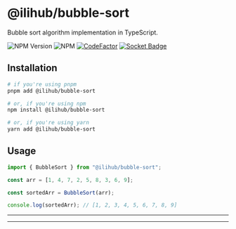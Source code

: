 # @ilihub/bubble-sort

Bubble sort algorithm implementation in TypeScript.

![NPM Version](https://img.shields.io/npm/v/%40ilihub%2Fbubble-sort?color=33cd56&logo=npm)
![NPM](https://img.shields.io/npm/l/%40ilihub%2Fbubble-sort)
[![CodeFactor](https://www.codefactor.io/repository/github/ilihub/npm/badge)](https://www.codefactor.io/repository/github/ilihub/npm)
[![Socket Badge](https://socket.dev/api/badge/npm/package/@ilihub/bubble-sort)](https://socket.dev/npm/package/@ilihub/bubble-sort)

## Installation

```bash
# if you're using pnpm
pnpm add @ilihub/bubble-sort

# or, if you're using npm
npm install @ilihub/bubble-sort

# or, if you're using yarn
yarn add @ilihub/bubble-sort
```

## Usage

```javascript
import { BubbleSort } from "@ilihub/bubble-sort";

const arr = [1, 4, 7, 2, 5, 8, 3, 6, 9];

const sortedArr = BubbleSort(arr);

console.log(sortedArr); // [1, 2, 3, 4, 5, 6, 7, 8, 9]
```

---

<!-- sponsors_and_backers_section_start -->

<!-- sponsors_and_backers_section_end -->

---

